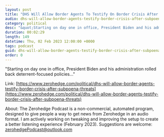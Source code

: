 ```yaml
---
layout: post
title: "DHS Will Allow Border Agents To Testify On Border Crisis After Subpoena Threats"
audio: dhs-will-allow-border-agents-testify-border-crisis-after-subpoena-threats-0
category: political
desc: "&quot;Starting on day one in office, President Biden and his administration rolled back deterrent-focused policies...&quot;"
duration: 00:02:29
length: 149
datetime: Thu, 02 Feb 2023 12:00:00 +0000
tags: podcast
guid: dhs-will-allow-border-agents-testify-border-crisis-after-subpoena-threats-0
order: 0
---
```

&quot;Starting on day one in office, President Biden and his administration rolled back deterrent-focused policies...&quot;

Link: [https://www.zerohedge.com/political/dhs-will-allow-border-agents-testify-border-crisis-after-subpoena-threats](https://www.zerohedge.com/political/dhs-will-allow-border-agents-testify-border-crisis-after-subpoena-threats)

About: The Zerohedge Podcast is a non-commercial, automated program, designed to give people a way to get news from Zerohedge in an audio format.  I am actively working on tweaking and improving the setup to create a better listening experience (February 2023).  Suggestions are welcome: [zerohedgePodcast@outlook.com](mailto:zerohedgePodcast@outlook.com)